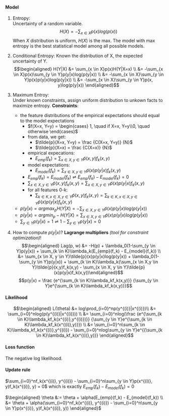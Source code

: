 #### Model  
1. Entropy:  
Uncertainty of a random variable.  
$$H(X) = -\sum_{x \in X}p(x)log(p(x))$$
When $X$ distribution is uniform, $H(X)$ is the max. The model with max entropy is the best statistical model among all possible models.  
2. Conditional Entropy:
Known the distribution of X, the expected uncertainty of Y.  
$$\begin{aligned}
H(Y|X) &= \sum_{x \in X}p(x)H(Y|X=x) \\
       &= -\sum_{x \in X}p(x)\sum_{y \in Y}p(y|x)log(p(y|x)) \\
       &= -\sum_{x \in X}\sum_{y \in Y}p(x)p(y|x)log(p(y|x)) \\
       &= -\sum_{x \in X}\sum_{y \in Y}p(x, y)log(p(y|x))
\end{aligned}$$

3. Maximum Entroy:  
   Under known constraints, assign uniform distribution to unkown facts to maximize entropy.
   __Constraints__:
   * the feature distributions of the empirical expectations should equal to the model expectations
     * $f(X=x, Y=y) = \begin{cases} 1, \quad if X=x, Y=y\\0, \quad otherwise \end{cases}$
     * from data, we get:
         * $\tilde{p}(X=x, Y=y) = \frac {C(X=x, Y=y)} {N}$
         * $\tilde{p}(X=x) = \frac {C(X=x)} {N}$
     * empirical expecations:
       * $E_{emp}(f_k) = \sum_{x \in X,y \in Y}\tilde{p}(x,y)f_k(x,y)$
     * model expectations:
       * $E_{model}(f_k) = \sum_{x \in X, y \in Y}\tilde{p}(x)p(y|x)f_k(x,y)$
     * $E_{emp}(f_k) = E_{model}(f_k) \rightleftharpoons E_{emp}(f_k) - E_{model}(f_k) = 0$
     * $\sum_{x \in X, y \in Y}\tilde{p}(x,y)f_k(x,y) = \sum_{x \in X, y \in Y}\tilde{p}(x)p(y|x)f_k(x,y)$
     * for all features 0-k:
       * $\sum_{k \in K, x \in X, y \in Y}\tilde{p}(x,y)f_k(x,y) = \sum_{k \in K, x \in X, y \in Y}\tilde{p}(x)p(y|x)f_k(x,y)$
   * $p(y|x) = argmax_pH(Y|X) = -\sum_{x \in X, y \in Y}\tilde{p}(x)p(y|x)log(p(y|x))$
   * $p(y|x) = argmin_p-H(Y|X) = \sum_{x \in X, y \in Y}\tilde{p}(x)p(y|x)log(p(y|x))$
   * $\sum_{y \in Y}p(y|x) = 1 \rightleftharpoons 1 - \sum_{y \in Y}p(y|x) = 0$
4. How to compute $p(y|x)$? __Lagrange multipliers__ _(tool for constraint optimization)_!
   $$\begin{aligned}
   Lag(p, w) &= -H(p) + \lambda_0(1-\sum_{y \in Y}p(y|x)) + \sum_{k \in K}\lambda_k(E_{emp}(f_k) - E_{model}(f_k)) \\
             &= \sum_{x \in X, y \in Y}\tilde{p}(x)p(y|x)log(p(y|x)) + \lambda_0(1-\sum_{y \in Y}p(y|x)) + \sum_{k \in K}\lambda_k(\sum_{x \in X,y \in Y}\tilde{p}(x,y)f_k(x,y) - \sum_{x \in X, y \in Y}\tilde{p}(x)p(y|x)f_k(x,y))\end{aligned}$$
   $$p(y|x) = \frac {e^{\sum_{k \in K}\lambda_kf_k(x,y)}} {\sum_{y \in Y}e^{\sum_{k \in K}\lambda_kf_k(x,y)}}$$  

#### Likelihood  
$$\begin{aligned}
L(\theta) &= log\prod_{i=0}^np(y^{(i)}|x^{(i)})\\
          &= \sum_{i=0}^nlog(p(y^{(i)}|x^{(i)})) \\
          &= \sum_{i=0}^nlog(\frac {e^{\sum_{k \in K}\lambda_kf_k(x^{(i)},y^{(i)})}} {\sum_{y \in Y}e^{\sum_{k \in K}\lambda_kf_k(x^{(i)},y)}}) \\
          &= \sum_{i=0}^n\sum_{k \in K}\lambda_kf_k(x^{(i)},y^{(i)}) - \sum_{i=0}^nlog\sum_{y \in Y}e^{{\sum_{k \in K}\lambda_kf_k(x^{(i)},y)}}
\end{aligned}$$  

#### Loss function  
The negative log likelihood.  

#### Update rule  
$\sum_{i=0}^nf_k(x^{(i)}, y^{(i)}) - \sum_{i=0}^n\sum_{y \in Y}p(x^{(i)}, y)f_k(x^{(i)}, y) = 0$
which is exactly $E_{emp}(f_k) - E_{model}(f_k) = 0$

$\begin{aligned}
\theta &:= \theta + \alpha(E_{emp}(f_k) - E_{model}(f_k)) \\
        &= \theta + \alpha(\sum_{i=0}^nf_k(x^{(i)}, y^{(i)}) - \sum_{i=0}^n\sum_{y \in Y}p(x^{(i)}, y)f_k(x^{(i)}, y))
\end{aligned}$
